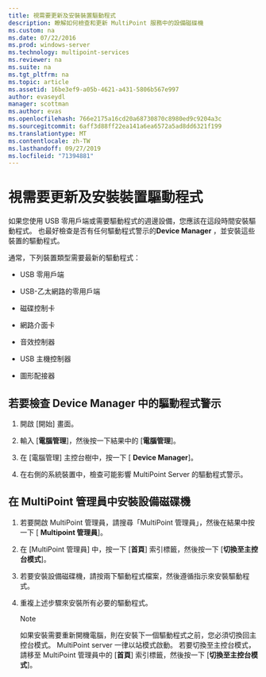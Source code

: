 ```yaml
---
title: 視需要更新及安裝裝置驅動程式
description: 瞭解如何檢查和更新 MultiPoint 服務中的設備磁碟機
ms.custom: na
ms.date: 07/22/2016
ms.prod: windows-server
ms.technology: multipoint-services
ms.reviewer: na
ms.suite: na
ms.tgt_pltfrm: na
ms.topic: article
ms.assetid: 16be3ef9-a05b-4621-a431-5806b567e997
author: evaseydl
manager: scottman
ms.author: evas
ms.openlocfilehash: 766e2175a16cd20a68730870c8980ed9c9204a3c
ms.sourcegitcommit: 6aff3d88ff22ea141a6ea6572a5ad8dd6321f199
ms.translationtype: MT
ms.contentlocale: zh-TW
ms.lasthandoff: 09/27/2019
ms.locfileid: "71394881"
---
```

# <a name="update-and-install-device-drivers-if-needed"></a>視需要更新及安裝裝置驅動程式
如果您使用 USB 零用戶端或需要驅動程式的週邊設備，您應該在這段時間安裝驅動程式。 也最好檢查是否有任何驅動程式警示的**Device Manager** ，並安裝這些裝置的驅動程式。  
  
通常，下列裝置類型需要最新的驅動程式：  
  
-   USB 零用戶端  
  
-   USB-乙太網路的零用戶端  
  
-   磁碟控制卡  
  
-   網路介面卡  
  
-   音效控制器  
  
-   USB 主機控制器

-   圖形配接器


## <a name="to-check-for-driver-alerts-in-device-manager"></a>若要檢查 Device Manager 中的驅動程式警示  
  
1.  開啟 [開始] 畫面。  
  
2.  輸入 [**電腦管理**]，然後按一下結果中的 [**電腦管理**]。  
  
3.  在 [電腦管理] 主控台樹中，按一下 [ **Device Manager**]。  
  
4.  在右側的系統裝置中，檢查可能影響 MultiPoint Server 的驅動程式警示。  
  
## <a name="to-install-device-drivers-in-multipoint-manager"></a>在 MultiPoint 管理員中安裝設備磁碟機  
  
1.  若要開啟 MultiPoint 管理員，請搜尋「MultiPoint 管理員」，然後在結果中按一下 [ **Multipoint 管理員**]。  
  
2.  在 [MultiPoint 管理員] 中，按一下 [**首頁**] 索引標籤，然後按一下 [**切換至主控台模式**]。  
  
3.  若要安裝設備磁碟機，請按兩下驅動程式檔案，然後遵循指示來安裝驅動程式。  
  
4.  重複上述步驟來安裝所有必要的驅動程式。  
  
    > [!NOTE]  
    > 如果安裝需要重新開機電腦，則在安裝下一個驅動程式之前，您必須切換回主控台模式。 MultiPoint server 一律以站模式啟動。 若要切換至主控台模式，請移至 MultiPoint 管理員中的 [**首頁**] 索引標籤，然後按一下 [**切換至主控台模式**]。